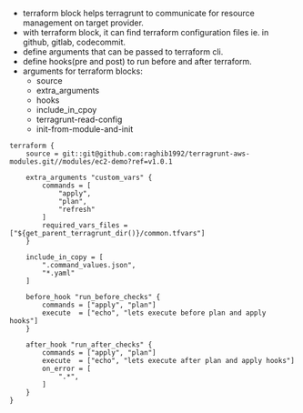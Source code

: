 - terraform block helps terragrunt to communicate for resource management on target provider.
- with terraform block, it can find terraform configuration files ie. in github, gitlab, codecommit.
- define arguments that can be passed to terraform cli.
- define hooks(pre and post) to run before and after terraform.
- arguments for terraform blocks:
    - source
    - extra_arguments
    - hooks
    - include_in_cpoy
    - terragrunt-read-config
    - init-from-module-and-init

```hcl
terraform {
    source = git::git@github.com:raghib1992/terragrunt-aws-modules.git//modules/ec2-demo?ref=v1.0.1

    extra_arguments "custom_vars" {
        commands = [
            "apply",
            "plan",
            "refresh"
        ]
        required_vars_files = ["${get_parent_terragrunt_dir()}/common.tfvars"]
    }

    include_in_copy = [
        ".command_values.json",
        "*.yaml"
    ]

    before_hook "run_before_checks" {
        commands = ["apply", "plan"]
        execute  = ["echo", "lets execute before plan and apply hooks"]
    }

    after_hook "run_after_checks" {
        commands = ["apply", "plan"]
        execute  = ["echo", "lets execute after plan and apply hooks"]
        on_error = [
            ".*",
        ]
    }
}

```

